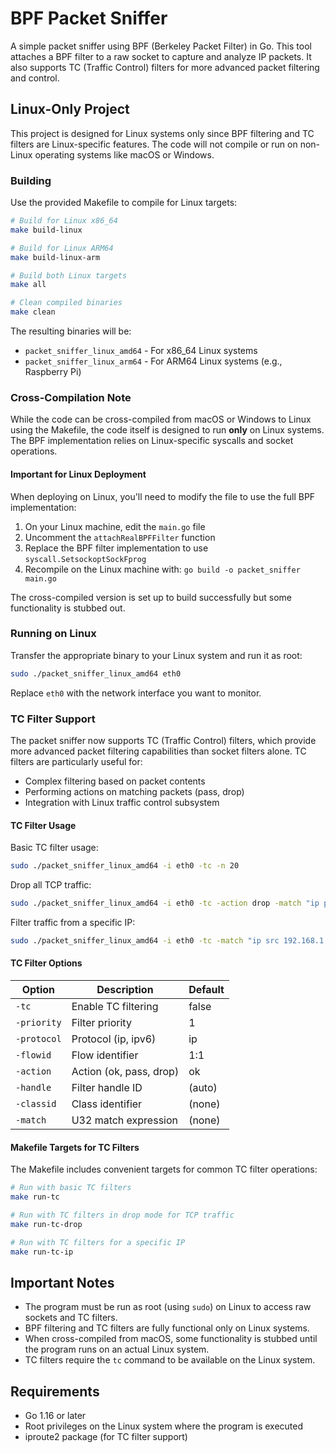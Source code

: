 # BPF Packet Sniffer

A simple packet sniffer using BPF (Berkeley Packet Filter) in Go. This tool attaches a BPF filter to a raw socket to capture and analyze IP packets. It also supports TC (Traffic Control) filters for more advanced packet filtering and control.

## Linux-Only Project

This project is designed for Linux systems only since BPF filtering and TC filters are Linux-specific features. The code will not compile or run on non-Linux operating systems like macOS or Windows.

### Building

Use the provided Makefile to compile for Linux targets:

```bash
# Build for Linux x86_64
make build-linux

# Build for Linux ARM64 
make build-linux-arm

# Build both Linux targets
make all

# Clean compiled binaries
make clean
```

The resulting binaries will be:
- `packet_sniffer_linux_amd64` - For x86_64 Linux systems
- `packet_sniffer_linux_arm64` - For ARM64 Linux systems (e.g., Raspberry Pi)

### Cross-Compilation Note

While the code can be cross-compiled from macOS or Windows to Linux using the Makefile, the code itself is designed to run **only** on Linux systems. The BPF implementation relies on Linux-specific syscalls and socket operations.

#### Important for Linux Deployment
When deploying on Linux, you'll need to modify the file to use the full BPF implementation:

1. On your Linux machine, edit the `main.go` file
2. Uncomment the `attachRealBPFFilter` function
3. Replace the BPF filter implementation to use `syscall.SetsockoptSockFprog`
4. Recompile on the Linux machine with: `go build -o packet_sniffer main.go`

The cross-compiled version is set up to build successfully but some functionality is stubbed out.

### Running on Linux

Transfer the appropriate binary to your Linux system and run it as root:

```bash
sudo ./packet_sniffer_linux_amd64 eth0
```

Replace `eth0` with the network interface you want to monitor.

### TC Filter Support

The packet sniffer now supports TC (Traffic Control) filters, which provide more advanced packet filtering capabilities than socket filters alone. TC filters are particularly useful for:

- Complex filtering based on packet contents
- Performing actions on matching packets (pass, drop)
- Integration with Linux traffic control subsystem

#### TC Filter Usage

Basic TC filter usage:

```bash
sudo ./packet_sniffer_linux_amd64 -i eth0 -tc -n 20
```

Drop all TCP traffic:

```bash
sudo ./packet_sniffer_linux_amd64 -i eth0 -tc -action drop -match "ip protocol 6 0xff" -n 20
```

Filter traffic from a specific IP:

```bash
sudo ./packet_sniffer_linux_amd64 -i eth0 -tc -match "ip src 192.168.1.1/32" -n 20
```

#### TC Filter Options

| Option | Description | Default |
|--------|-------------|---------|
| `-tc` | Enable TC filtering | false |
| `-priority` | Filter priority | 1 |
| `-protocol` | Protocol (ip, ipv6) | ip |
| `-flowid` | Flow identifier | 1:1 |
| `-action` | Action (ok, pass, drop) | ok |
| `-handle` | Filter handle ID | (auto) |
| `-classid` | Class identifier | (none) |
| `-match` | U32 match expression | (none) |

#### Makefile Targets for TC Filters

The Makefile includes convenient targets for common TC filter operations:

```bash
# Run with basic TC filters
make run-tc

# Run with TC filters in drop mode for TCP traffic
make run-tc-drop

# Run with TC filters for a specific IP
make run-tc-ip
```

## Important Notes

- The program must be run as root (using `sudo`) on Linux to access raw sockets and TC filters.
- BPF filtering and TC filters are fully functional only on Linux systems.
- When cross-compiled from macOS, some functionality is stubbed until the program runs on an actual Linux system.
- TC filters require the `tc` command to be available on the Linux system.

## Requirements

- Go 1.16 or later
- Root privileges on the Linux system where the program is executed
- iproute2 package (for TC filter support)
